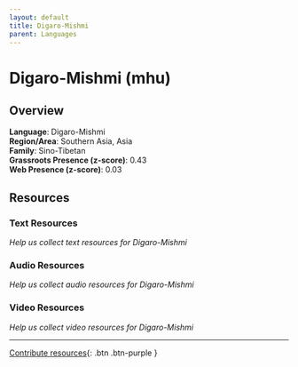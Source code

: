 ```yaml
---
layout: default
title: Digaro-Mishmi
parent: Languages
---
```


# Digaro-Mishmi (mhu)

## Overview

**Language**: Digaro-Mishmi  
**Region/Area**: Southern Asia, Asia  
**Family**: Sino-Tibetan  
**Grassroots Presence (z-score)**: 0.43  
**Web Presence (z-score)**: 0.03  

## Resources

### Text Resources
*Help us collect text resources for Digaro-Mishmi*

### Audio Resources
*Help us collect audio resources for Digaro-Mishmi*

### Video Resources
*Help us collect video resources for Digaro-Mishmi*

---

[Contribute resources](https://forms.office.com/e/1SfLJx3u1r){: .btn .btn-purple }
